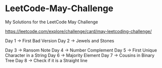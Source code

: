 # LeetCode-May-Challenge
My Solutions for the LeetCode May Challenge

https://leetcode.com/explore/challenge/card/may-leetcoding-challenge/

Day 1 -> First Bad Version
Day 2 -> Jewels and Stones

Day 3 -> Ransom Note
Day 4 -> Number Complement
Day 5 -> First Unique Character in a String
Day 6 -> Majority Element
Day 7 -> Cousins in Binary Tree
Day 8 -> Check if it is a Straight line
